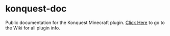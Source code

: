# konquest-doc
Public documentation for the Konquest Minecraft plugin.
[Click Here](https://github.com/Rumsfield/konquest-doc/wiki) to go to the Wiki for all plugin info.
